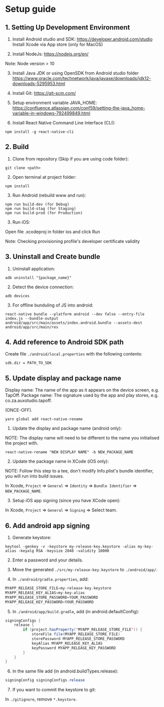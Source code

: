 # Setup guide


## 1. Setting Up Development Environment

1.  Install Android studio and SDK:
https://developer.android.com/studio
Install Xcode via App store (only for MacOS)

2.  Install NodeJs:
https://nodejs.org/en/

Note: Node version > 10

3.  Install Java JDK or using OpenSDK from Android studio folder
https://www.oracle.com/technetwork/java/javase/downloads/jdk12-downloads-5295953.html

4.  Install Git:
https://git-scm.com/

5.  Setup environment variable JAVA_HOME:
https://confluence.atlassian.com/conf59/setting-the-java_home-variable-in-windows-792499849.html

6.  Install React Native Command Line Interface (CLI):

```shell
npm install -g react-native-cli
```

## 2. Build

1.  Clone from repository (Skip if you are using code folder):

```shell
git clone <path>
```

2.  Open terminal at project folder:

```shell
npm install
```

3.  Run Android (rebuild www and run):

```shell
npm run build-dev (for Debug)
npm run build-stag (for Staging)
npm run build-prod (for Production)
```

3.  Run iOS:

Open file .xcodeproj in folder ios and click Run

Note: Checking provisioning profile's developer certificate validity


## 3. Uninstall and Create bundle

1. Uninstall application:

```shell
adb uninstall "{package_name}"
```

2. Detect the device connection:

```shell
adb devices
```

3. For offline bunduling of JS into android:

```shell
react-native bundle --platform android --dev false --entry-file index.js --bundle-output android/app/src/main/assets/index.android.bundle --assets-dest android/app/src/main/res
```

## 4. Add reference to Android SDK path

Create file `./android/local.properties` with the following contents:

```
sdk.dir = PATH_TO_SDK
```

## 5. Update display and package name

Display name: The name of the app as it appears on the device screen, e.g. TapOff.
Package name: The signature used by the app and play stores, e.g. co.za.auxstudio.tapoff.

(ONCE-OFF).

```shell
yarn global add react-native-rename
```

1.  Update the display and package name (android only):

NOTE: The display name will need to be different to the name you initialised the project with.

```shell
react-native-rename "NEW DISPLAY NAME" -b NEW_PACKAGE_NAME
```

2.  Update the package name in XCode (iOS only):

NOTE: Follow this step to a tee, don't modify Info.plist's bundle identifier, you will run into build issues.

In Xcode, `Project` => `General` => `Identity` => `Bundle Identifier` => `NEW_PACKAGE_NAME`.

3.  Setup iOS app signing (since you have XCode open):

In Xcode, `Project` => `General` => `Signing` => Select team.

## 6. Add android app signing

1.  Generate keystore:

```shell
keytool -genkey -v -keystore my-release-key.keystore -alias my-key-alias -keyalg RSA -keysize 2048 -validity 10000
```

2.  Enter a password and your details.

3.  Move the generated `./src/my-release-key.keystore` to `./android/app/`.

4.  In `./android/gradle.properties`, add:

```gradle
MYAPP_RELEASE_STORE_FILE=my-release-key.keystore
MYAPP_RELEASE_KEY_ALIAS=my-key-alias
MYAPP_RELEASE_STORE_PASSWORD=YOUR_PASSWORD
MYAPP_RELEASE_KEY_PASSWORD=YOUR_PASSWORD
```

5.  In .`/android/app/build.gradle`, add (in android.defaultConfig):

```java
signingConfigs {
    release {
        if (project.hasProperty('MYAPP_RELEASE_STORE_FILE')) {
            storeFile file(MYAPP_RELEASE_STORE_FILE)
            storePassword MYAPP_RELEASE_STORE_PASSWORD
            keyAlias MYAPP_RELEASE_KEY_ALIAS
            keyPassword MYAPP_RELEASE_KEY_PASSWORD
        }
    }
}
```

6.  In the same file add (in android.buildTypes.release):

```java
signingConfig signingConfigs.release
```

7.  If you want to commit the keystore to git:

In `./gitignore`, remove `*.keystore`.
